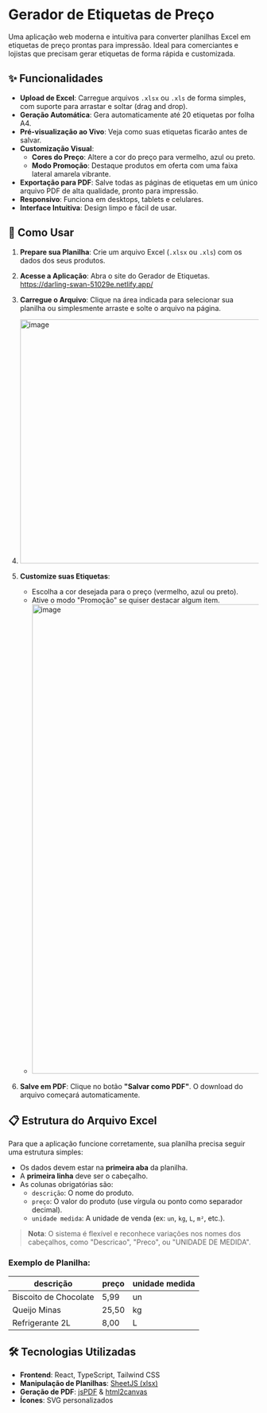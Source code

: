 # Gerador de Etiquetas de Preço

Uma aplicação web moderna e intuitiva para converter planilhas Excel em etiquetas de preço prontas para impressão. Ideal para comerciantes e lojistas que precisam gerar etiquetas de forma rápida e customizada.

## ✨ Funcionalidades

- **Upload de Excel**: Carregue arquivos `.xlsx` ou `.xls` de forma simples, com suporte para arrastar e soltar (drag and drop).
- **Geração Automática**: Gera automaticamente até 20 etiquetas por folha A4.
- **Pré-visualização ao Vivo**: Veja como suas etiquetas ficarão antes de salvar.
- **Customização Visual**:
  - **Cores do Preço**: Altere a cor do preço para vermelho, azul ou preto.
  - **Modo Promoção**: Destaque produtos em oferta com uma faixa lateral amarela vibrante.
- **Exportação para PDF**: Salve todas as páginas de etiquetas em um único arquivo PDF de alta qualidade, pronto para impressão.
- **Responsivo**: Funciona em desktops, tablets e celulares.
- **Interface Intuitiva**: Design limpo e fácil de usar.

## 🚀 Como Usar

1.  **Prepare sua Planilha**: Crie um arquivo Excel (`.xlsx` ou `.xls`) com os dados dos seus produtos.
2.  **Acesse a Aplicação**: Abra o site do Gerador de Etiquetas. https://darling-swan-51029e.netlify.app/
3.  **Carregue o Arquivo**: Clique na área indicada para selecionar sua planilha ou simplesmente arraste e solte o arquivo na página.
4.  <img width="1490" height="491" alt="image" src="https://github.com/user-attachments/assets/39e7e27d-4885-4717-88a2-a231c6381aae" />

5.  **Customize suas Etiquetas**:
    - Escolha a cor desejada para o preço (vermelho, azul ou preto).
    - Ative o modo "Promoção" se quiser destacar algum item.
    - <img width="1512" height="944" alt="image" src="https://github.com/user-attachments/assets/f2924509-37e4-431d-9aff-a1743d755fb6" />

6.  **Salve em PDF**: Clique no botão **"Salvar como PDF"**. O download do arquivo começará automaticamente.

## 📋 Estrutura do Arquivo Excel

Para que a aplicação funcione corretamente, sua planilha precisa seguir uma estrutura simples:

- Os dados devem estar na **primeira aba** da planilha.
- A **primeira linha** deve ser o cabeçalho.
- As colunas obrigatórias são:
  - `descrição`: O nome do produto.
  - `preço`: O valor do produto (use vírgula ou ponto como separador decimal).
  - `unidade medida`: A unidade de venda (ex: `un`, `kg`, `L`, `m²`, etc.).

> **Nota**: O sistema é flexível e reconhece variações nos nomes dos cabeçalhos, como "Descricao", "Preco", ou "UNIDADE DE MEDIDA".

### Exemplo de Planilha:

| descrição             | preço | unidade medida |
| --------------------- | ----- | -------------- |
| Biscoito de Chocolate | 5,99  | un             |
| Queijo Minas          | 25,50 | kg             |
| Refrigerante 2L       | 8,00  | L              |

## 🛠️ Tecnologias Utilizadas

- **Frontend**: React, TypeScript, Tailwind CSS
- **Manipulação de Planilhas**: [SheetJS (xlsx)](https://sheetjs.com/)
- **Geração de PDF**: [jsPDF](https://github.com/parallax/jsPDF) & [html2canvas](https://html2canvas.hertzen.com/)
- **Ícones**: SVG personalizados


